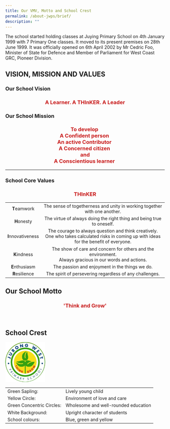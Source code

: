 ```yaml
---
title: Our VMV, Motto and School Crest
permalink: /about-jwps/brief/
description: ""
---
```

The school started holding classes at Juying Primary School on 4th January 1999 with 7 Primary One classes. It moved to its present premises on 28th June 1999. It was officially opened on 6th April 2002 by Mr Cedric Foo, Minister of State for Defence and Member of Parliament for West Coast GRC, Pioneer Division.

## VISION, MISSION AND VALUES

### Our School Vision

### <p style = "text-align: center"> <span style="color: #c81b1b;">A Learner. A THInKER. A Leader </span></p>





### Our School Mission

### <p style = "text-align: center"><span style="color: #c81b1b;">To develop <br> A Confident person <br>An active Contributor <br>A Concerned citizen <br>and<br> A Conscientious learner <br></span></p>

_ _ _ _ _ _ _ _ _ _ _ _ _ _ _ _ _


### School Core Values


### <p style = "text-align: center"><span style="color: #c81b1b;">THInKER </span></p>

|           |              |
|:----------------:|:-------------------------------------------------------------------------------------------------------------------------------------------:|
| **T**eamwork    |     The sense of togetherness and unity in working together with one another.        |
| **H**onesty    |         The virtue of always doing the right thing and being true to oneself.            |
| **I**nnovativeness | The courage to always question and think creatively. <br>One who takes calculated risks in coming up with ideas for the benefit of everyone.  |
| **K**indness    |         The show of care and concern for others and the environment. <br>Always gracious in our words and actions.                  |
| **E**nthusiasm   |          The passion and enjoyment in the things we do.               |
| **R**esilience   |      The spirit of persevering regardless of any challenges.                |



## Our School Motto


### <p style = "text-align: center"><span style="color: #c81b1b;">'Think and Grow' </span></p>

<br>

## 	School Crest

>

<img src="/images/About%20Us/jwps_school_crest.png" alt="School Crest" class="center" style="width:25%">

|            |            |
|---------------------------|--------------------------------------|
| Green Sapling:            | Lively young child                   |
| Yellow Circle:            | Environment of love and care         |
| Green Concentric Circles: | Wholesome and well-rounded education |
| White Background:         | Upright character of students        |
| School colours:           | Blue, green and yellow               |